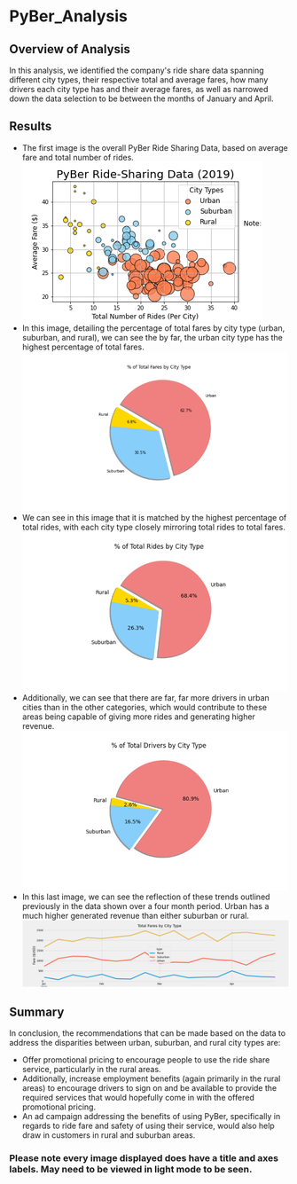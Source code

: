 # PyBer_Analysis

## Overview of Analysis
In this analysis, we identified the company's ride share data spanning different city types, their respective total and average fares, how many drivers each city type has and their average fares, as well as narrowed down the data selection to be between the months of January and April.

## Results
* The first image is the overall PyBer Ride Sharing Data, based on average fare and total number of rides. ![Fig1](/analysis/Fig1.png)
* In this image, detailing the percentage of total fares by city type (urban, suburban, and rural), we can see the by far, the urban city type has the highest percentage of total fares. ![Fig5](/analysis/Fig5.png)
* We can see in this image that it is matched by the highest percentage of total rides, with each city type closely mirroring total rides to total fares. ![Fig6](/analysis/Fig6.png)
* Additionally, we can see that there are far, far more drivers in urban cities than in the other categories, which would contribute to these areas being capable of giving more rides and generating higher revenue. ![Fig7](/analysis/Fig7.png)
* In this last image, we can see the reflection of these trends outlined previously in the data shown over a four month period. Urban has a much higher generated revenue than either suburban or rural. ![PyBer_fare_summary](/analysis/PyBer_fare_summary.png)

## Summary
In conclusion, the recommendations that can be made based on the data to address the disparities between urban, suburban, and rural city types are:
* Offer promotional pricing to encourage people to use the ride share service, particularly in the rural areas. 
* Additionally, increase employment benefits (again primarily in the rural areas) to encourage drivers to sign on and be available to provide the required services that would hopefully come in with the offered promotional pricing.
* An ad campaign addressing the benefits of using PyBer, specifically in regards to ride fare and safety of using their service, would also help draw in customers in rural and suburban areas.


### Please note every image displayed does have a title and axes labels. May need to be viewed in light mode to be seen.
